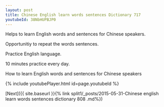 ```yaml
---
layout: post
title: Chinese English learn words sentences Dictionary 717 
youtubeId: 38NbHUPBJP0
---
```

 
 
Helps to learn English words and sentences for Chinese speakers.

Opportunitiy to repeat the words sentences. 

Practice English language. 
 
10 minutes practice every day. 
 
How to learn English words and sentences for Chinese speakers 
 
{% include youtubePlayer.html id=page.youtubeId %}
 
 
[Next]({{ site.baseurl }}{% link  split1/_posts/2015-05-31-Chinese english learn words sentences dictionary 808 .md%})
 
